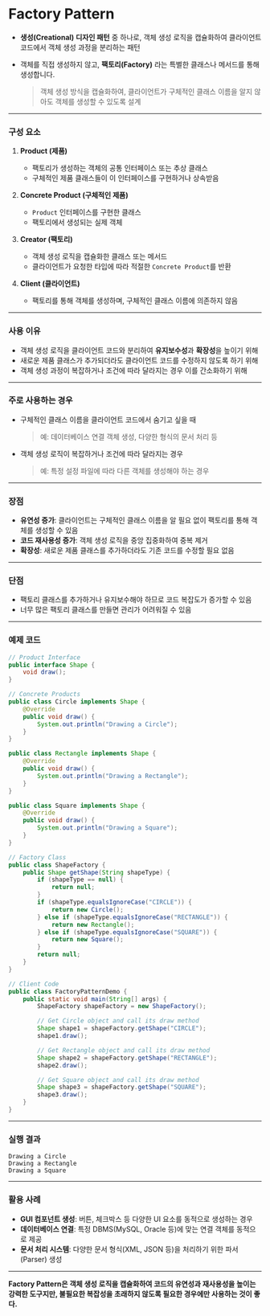 # Factory Pattern

- **생성(Creational) 디자인 패턴** 중 하나로, 객체 생성 로직을 캡슐화하여 클라이언트 코드에서 객체 생성 과정을 분리하는 패턴
  
- 객체를 직접 생성하지 않고, **팩토리(Factory)** 라는 특별한 클래스나 메서드를 통해 생성합니다.

    > 객체 생성 방식을 캡슐화하여, 클라이언트가 구체적인 클래스 이름을 알지 않아도 객체를 생성할 수 있도록 설계

---

### 구성 요소

1. **Product (제품)**  
   - 팩토리가 생성하는 객체의 공통 인터페이스 또는 추상 클래스  
   - 구체적인 제품 클래스들이 이 인터페이스를 구현하거나 상속받음  

2. **Concrete Product (구체적인 제품)**  
   - `Product` 인터페이스를 구현한 클래스  
   - 팩토리에서 생성되는 실제 객체  

3. **Creator (팩토리)**  
   - 객체 생성 로직을 캡슐화한 클래스 또는 메서드  
   - 클라이언트가 요청한 타입에 따라 적절한 `Concrete Product`를 반환  

4. **Client (클라이언트)**  
   - 팩토리를 통해 객체를 생성하며, 구체적인 클래스 이름에 의존하지 않음  

---

### 사용 이유

- 객체 생성 로직을 클라이언트 코드와 분리하여 **유지보수성**과 **확장성**을 높이기 위해
- 새로운 제품 클래스가 추가되더라도 클라이언트 코드를 수정하지 않도록 하기 위해
- 객체 생성 과정이 복잡하거나 조건에 따라 달라지는 경우 이를 간소화하기 위해

---

### 주로 사용하는 경우

- 구체적인 클래스 이름을 클라이언트 코드에서 숨기고 싶을 때
    > 예: 데이터베이스 연결 객체 생성, 다양한 형식의 문서 처리 등
- 객체 생성 로직이 복잡하거나 조건에 따라 달라지는 경우
    > 예: 특정 설정 파일에 따라 다른 객체를 생성해야 하는 경우

---

### 장점

- **유연성 증가**: 클라이언트는 구체적인 클래스 이름을 알 필요 없이 팩토리를 통해 객체를 생성할 수 있음
- **코드 재사용성 증가**: 객체 생성 로직을 중앙 집중화하여 중복 제거
- **확장성**: 새로운 제품 클래스를 추가하더라도 기존 코드를 수정할 필요 없음

---

### 단점

- 팩토리 클래스를 추가하거나 유지보수해야 하므로 코드 복잡도가 증가할 수 있음
- 너무 많은 팩토리 클래스를 만들면 관리가 어려워질 수 있음

---

### 예제 코드

```Java
// Product Interface
public interface Shape {
    void draw();
}

// Concrete Products
public class Circle implements Shape {
    @Override
    public void draw() {
        System.out.println("Drawing a Circle");
    }
}

public class Rectangle implements Shape {
    @Override
    public void draw() {
        System.out.println("Drawing a Rectangle");
    }
}

public class Square implements Shape {
    @Override
    public void draw() {
        System.out.println("Drawing a Square");
    }
}

// Factory Class
public class ShapeFactory {
    public Shape getShape(String shapeType) {
        if (shapeType == null) {
            return null;
        }
        if (shapeType.equalsIgnoreCase("CIRCLE")) {
            return new Circle();
        } else if (shapeType.equalsIgnoreCase("RECTANGLE")) {
            return new Rectangle();
        } else if (shapeType.equalsIgnoreCase("SQUARE")) {
            return new Square();
        }
        return null;
    }
}

// Client Code
public class FactoryPatternDemo {
    public static void main(String[] args) {
        ShapeFactory shapeFactory = new ShapeFactory();

        // Get Circle object and call its draw method
        Shape shape1 = shapeFactory.getShape("CIRCLE");
        shape1.draw();

        // Get Rectangle object and call its draw method
        Shape shape2 = shapeFactory.getShape("RECTANGLE");
        shape2.draw();

        // Get Square object and call its draw method
        Shape shape3 = shapeFactory.getShape("SQUARE");
        shape3.draw();
    }
}
```

---

### 실행 결과

```
Drawing a Circle  
Drawing a Rectangle  
Drawing a Square  
```

---

### 활용 사례

- **GUI 컴포넌트 생성**: 버튼, 체크박스 등 다양한 UI 요소를 동적으로 생성하는 경우
- **데이터베이스 연결**: 특정 DBMS(MySQL, Oracle 등)에 맞는 연결 객체를 동적으로 제공
- **문서 처리 시스템**: 다양한 문서 형식(XML, JSON 등)을 처리하기 위한 파서(Parser) 생성

---

**Factory Pattern은 객체 생성 로직을 캡슐화하여 코드의 유연성과 재사용성을 높이는 강력한 도구지만, 불필요한 복잡성을 초래하지 않도록 필요한 경우에만 사용하는 것이 좋다.**
